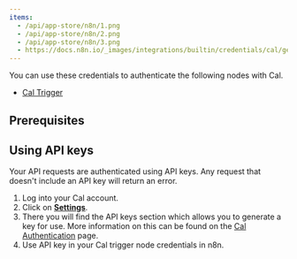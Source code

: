 ```yaml
---
items:
  - /api/app-store/n8n/1.png
  - /api/app-store/n8n/2.png
  - /api/app-store/n8n/3.png
  - https://docs.n8n.io/_images/integrations/builtin/credentials/cal/getting-api-key.gif
---
```


<p>You can use these credentials to authenticate the following nodes with Cal.</p>
<ul>
  <li>
    <a target="_blank" href="https://docs.n8n.io/integrations/builtin/trigger-nodes/n8n-nodes-base.caltrigger/">Cal Trigger</a>
  </li>
</ul>
<h2>Prerequisites</h2>
<h2>Using API keys</h2>
<p>Your API requests are authenticated using API keys. Any request that doesn't include an API key will return an error.</p>
<ol>
  <li>Log into your Cal account.</li>
  <li>Click on <a target="_blank" href="/settings"><strong>Settings</strong></a>.</li>
  <li>There you will find the API keys section which allows you to generate a key for use. More information on this can be found on the <a href="https://developer.cal.com/api/authentication">Cal Authentication</a> page.</li>
  <li>Use API key in your Cal trigger node credentials in n8n.</li>
</ol>
